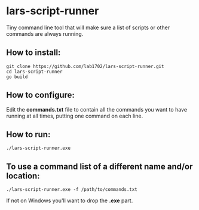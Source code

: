 # lars-script-runner

Tiny command line tool that will make sure a list of scripts or other commands are always running.

## How to install:

    git clone https://github.com/lab1702/lars-script-runner.git
    cd lars-script-runner
    go build

## How to configure:

Edit the **commands.txt** file to contain all the commands you want to have running at all times, putting one command on each line.

## How to run:

    ./lars-script-runner.exe

## To use a command list of a different name and/or location:

    ./lars-script-runner.exe -f /path/to/commands.txt

If not on Windows you'll want to drop the **.exe** part.
